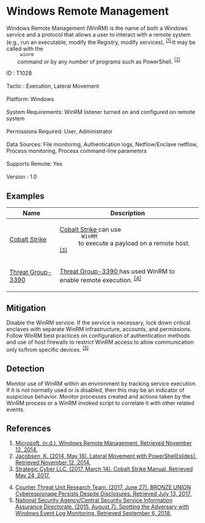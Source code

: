 <div class="container-fluid">
 <h1>
  Windows Remote Management
 </h1>
 <div class="row">
  <div class="col-md-8 description-body">
   <p>
    Windows Remote Management (WinRM) is the name of both a Windows service and a protocol that allows a user to interact with a remote system (e.g., run an executable, modify the Registry, modify services).
    <span class="scite-citeref-number" data-reference="Microsoft WinRM" id="scite-ref-1-a">
     <sup>
      <a aria-describedby="qtip-0" data-hasqtip="0" href="http://msdn.microsoft.com/en-us/library/aa384426" target="_blank">
       [1]
      </a>
     </sup>
    </span>
    It may be called with the
    <code>
     winrm
    </code>
    command or by any number of programs such as PowerShell.
    <span class="scite-citeref-number" data-reference="Jacobsen 2014" id="scite-ref-2-a">
     <sup>
      <a aria-describedby="qtip-1" data-hasqtip="1" href="https://www.slideshare.net/kieranjacobsen/lateral-movement-with-power-shell-2" target="_blank">
       [2]
      </a>
     </sup>
    </span>
   </p>
  </div>
  <div class="col-md-4">
   <div class="card">
    <div class="card-body">
     <div class="card-data">
      <span class="h5 card-title">
       ID
      </span>
      : T1028
      <br/>
      <br/>
     </div>
     <div class="card-data">
      <span class="h5 card-title">
      </span>
     </div>
     <div class="card-data">
      <span class="h5 card-title">
       Tactic
      </span>
      : Execution, Lateral Movement
      <br/>
      <br/>
     </div>
     <div class="card-data">
      <span class="h5 card-title">
       Platform:
      </span>
      Windows
      <br/>
      <br/>
     </div>
     <div class="card-data">
      <span class="h5 card-title">
       System Requirements:
      </span>
      WinRM listener turned on and configured on remote system
      <br/>
      <br/>
     </div>
     <div class="card-data">
      <span class="h5 card-title">
       Permissions Required:
      </span>
      User, Administrator
      <br/>
      <br/>
     </div>
     <div class="card-data">
      <span class="h5 card-title">
      </span>
     </div>
     <div class="card-data">
      <span class="h5 card-title">
       Data Sources:
      </span>
      File monitoring, Authentication logs, Netflow/Enclave netflow, Process monitoring, Process command-line parameters
      <br/>
      <br/>
     </div>
     <div class="card-data">
      <span class="h5 card-title">
       Supports Remote:
      </span>
      Yes
      <br/>
      <br/>
     </div>
     <div class="card-data">
      <span class="h5 card-title">
      </span>
     </div>
     <div class="card-data">
      <span class="h5 card-title">
      </span>
     </div>
     <div class="card-data">
      <span class="h5 card-title">
      </span>
     </div>
     <div class="card-data">
      <span class="h5 card-title">
      </span>
     </div>
     <div class="card-data">
      <span class="h5 card-title">
      </span>
     </div>
     <div class="card-data">
      <span class="h5 card-title">
      </span>
     </div>
     <div class="card-data">
      <span class="h5 card-title">
       Version
      </span>
      : 1.0
     </div>
    </div>
   </div>
  </div>
 </div>
 <h2 class="pt-3" id="examples">
  Examples
 </h2>
 <table class="table table-bordered table-light mt-2">
  <thead>
   <tr>
    <th scope="col">
     Name
    </th>
    <th scope="col">
     Description
    </th>
   </tr>
  </thead>
  <tbody class="bg-white">
   <tr>
    <td>
     <a href="https://attack.mitre.org/software/S0154">
      Cobalt Strike
     </a>
    </td>
    <td>
     <p>
      <a href="https://attack.mitre.org/software/S0154">
       Cobalt Strike
      </a>
      can use
      <code>
       WinRM
      </code>
      to execute a payload on a remote host.
      <span class="scite-citeref-number" data-reference="cobaltstrike manual" id="scite-ref-3-a" onclick="scrollToRef('scite-3')">
       <sup>
        <a aria-describedby="qtip-2" data-hasqtip="2" href="https://cobaltstrike.com/downloads/csmanual38.pdf" target="_blank">
         [3]
        </a>
       </sup>
      </span>
     </p>
    </td>
   </tr>
   <tr>
    <td>
     <a href="https://attack.mitre.org/groups/G0027">
      Threat Group-3390
     </a>
    </td>
    <td>
     <p>
      <a href="https://attack.mitre.org/groups/G0027">
       Threat Group-3390
      </a>
      has used WinRM to enable remote execution.
      <span class="scite-citeref-number" data-reference="SecureWorks BRONZE UNION June 2017" id="scite-ref-4-a" onclick="scrollToRef('scite-4')">
       <sup>
        <a aria-describedby="qtip-3" data-hasqtip="3" href="https://www.secureworks.com/research/bronze-union" target="_blank">
         [4]
        </a>
       </sup>
      </span>
     </p>
    </td>
   </tr>
  </tbody>
 </table>
 <h2 class="pt-3" id="mitigation">
  Mitigation
 </h2>
 <p>
  Disable the WinRM service. If the service is necessary, lock down critical enclaves with separate WinRM infrastructure, accounts, and permissions. Follow WinRM best practices on configuration of authentication methods and use of host firewalls to restrict WinRM access to allow communication only to/from specific devices.
  <span class="scite-citeref-number" data-reference="NSA Spotting" id="scite-ref-5-a">
   <sup>
    <a aria-describedby="qtip-4" data-hasqtip="4" href="https://www.iad.gov/iad/library/reports/spotting-the-adversary-with-windows-event-log-monitoring.cfm" target="_blank">
     [5]
    </a>
   </sup>
  </span>
 </p>
 <h2 class="pt-3" id="detection">
  Detection
 </h2>
 <p>
  Monitor use of WinRM within an environment by tracking service execution. If it is not normally used or is disabled, then this may be an indicator of suspicious behavior. Monitor processes created and actions taken by the WinRM process or a WinRM invoked script to correlate it with other related events.
 </p>
 <h2 class="pt-3" id="references">
  References
 </h2>
 <div class="row">
  <div class="col">
   <ol>
    <li>
     <span class="scite-citation" id="scite-1">
      <span class="scite-citation-text">
       <a class="external text" href="http://msdn.microsoft.com/en-us/library/aa384426" name="scite-1" rel="nofollow" target="_blank">
        Microsoft. (n.d.). Windows Remote Management. Retrieved November 12, 2014.
       </a>
      </span>
     </span>
    </li>
    <li>
     <span class="scite-citation" id="scite-2">
      <span class="scite-citation-text">
       <a class="external text" href="https://www.slideshare.net/kieranjacobsen/lateral-movement-with-power-shell-2" name="scite-2" rel="nofollow" target="_blank">
        Jacobsen, K. (2014, May 16). Lateral Movement with PowerShell[slides]. Retrieved November 12, 2014.
       </a>
      </span>
     </span>
    </li>
    <li>
     <span class="scite-citation" id="scite-3">
      <span class="scite-citation-text">
       <a class="external text" href="https://cobaltstrike.com/downloads/csmanual38.pdf" name="scite-3" rel="nofollow" target="_blank">
        Strategic Cyber LLC. (2017, March 14). Cobalt Strike Manual. Retrieved May 24, 2017.
       </a>
      </span>
     </span>
    </li>
   </ol>
  </div>
  <div class="col">
   <ol start="4.5">
    <li>
     <span class="scite-citation" id="scite-4">
      <span class="scite-citation-text">
       <a class="external text" href="https://www.secureworks.com/research/bronze-union" name="scite-4" rel="nofollow" target="_blank">
        Counter Threat Unit Research Team. (2017, June 27). BRONZE UNION Cyberespionage Persists Despite Disclosures. Retrieved July 13, 2017.
       </a>
      </span>
     </span>
    </li>
    <li>
     <span class="scite-citation" id="scite-5">
      <span class="scite-citation-text">
       <a class="external text" href="https://www.iad.gov/iad/library/reports/spotting-the-adversary-with-windows-event-log-monitoring.cfm" name="scite-5" rel="nofollow" target="_blank">
        National Security Agency/Central Security Service Information Assurance Directorate. (2015, August 7). Spotting the Adversary with Windows Event Log Monitoring. Retrieved September 6, 2018.
       </a>
      </span>
     </span>
    </li>
   </ol>
  </div>
 </div>
</div>
